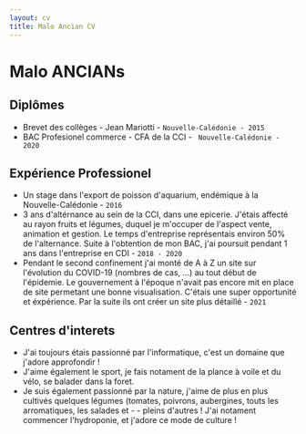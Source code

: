 ```yaml
---
layout: cv
title: Malo Ancian CV
---
```

# Malo ANCIANs
## Diplômes

- Brevet des collèges - Jean Mariotti - `Nouvelle-Calédonie - 2015`
- BAC Profesionel commerce - CFA de la CCI - ` Nouvelle-Calédonie - 2020`

## Expérience Professionel

- Un stage dans l'export de poisson d'aquarium, endémique à la Nouvelle-Calédonie - `2016`
- 3 ans d'altérnance au sein de la CCI, dans une epicerie. J'étais affecté au rayon fruits et légumes, duquel je m'occuper de l'aspect vente, animation et gestion. Le temps d'entreprise représentais environ 50% de l'alternance. Suite à l'obtention de mon BAC, j'ai poursuit pendant 1 ans dans l'entreprise en CDI - `2018 - 2020`
- Pendant le second confinement j'ai monté de A à Z un site sur l'évolution du COVID-19 (nombres de cas, ...) au tout début de l'épidemie. Le gouvernement à l'époque n'avait pas encore mit en place de site permetant une bonne visualisation. C'étais une super opportunité et éxpérience. Par la suite ils ont créer un site plus détaillé - `2021`



## Centres d'interets

- J'ai toujours étais passionné par l'informatique, c'est un domaine que j'adore approfondir !
- J'aime également le sport, je fais notament de la plance à voile et du vélo, se balader dans la foret.
- Je suis également passionné par la nature, j'aime de plus en plus cultivés quelques légumes (tomates, poivrons, aubergines, touts les arromatiques, les salades et - - pleins d'autres ! J'ai notament commencer l'hydroponie, et j'adore ce mode de culture !



<!-- ### Footer

Last updated: May 2013 -->


